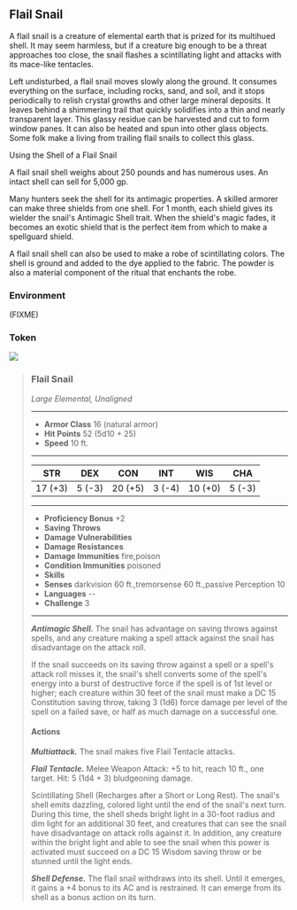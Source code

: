 ## Flail Snail
A flail snail is a creature of elemental earth that is prized for its multihued shell. It may seem harmless, but if a creature big enough to be a threat approaches too close, the snail flashes a scintillating light and attacks with its mace-like tentacles.

Left undisturbed, a flail snail moves slowly along the ground. It consumes everything on the surface, including rocks, sand, and soil, and it stops periodically to relish crystal growths and other large mineral deposits. It leaves behind a shimmering trail that quickly solidifies into a thin and nearly transparent layer. This glassy residue can be harvested and cut to form window panes. It can also be heated and spun into other glass objects. Some folk make a living from trailing flail snails to collect this glass.

Using the Shell of a Flail Snail

A flail snail shell weighs about 250 pounds and has numerous uses. An intact shell can sell for 5,000 gp.

Many hunters seek the shell for its antimagic properties. A skilled armorer can make three shields from one shell. For 1 month, each shield gives its wielder the snail's Antimagic Shell trait. When the shield's magic fades, it becomes an exotic shield that is the perfect item from which to make a spellguard shield.

A flail snail shell can also be used to make a robe of scintillating colors. The shell is ground and added to the dye applied to the fabric. The powder is also a material component of the ritual that enchants the robe.

### Environment
(FIXME)

### Token
![](FlailSnail-Token.png)

>### Flail Snail
>*Large Elemental, Unaligned*
>___
>- **Armor Class** 16 (natural armor)
>- **Hit Points** 52 (5d10 + 25)
>- **Speed** 10 ft.
>___
>|**STR**|**DEX**|**CON**|**INT**|**WIS**|**CHA**|
>|:---:|:---:|:---:|:---:|:---:|:---:|
>|17 (+3)|5 (-3)|20 (+5)|3 (-4)|10 (+0)|5 (-3)|
>
>___
>- **Proficiency Bonus** +2
>- **Saving Throws** 
>- **Damage Vulnerabilities** 
>- **Damage Resistances** 
>- **Damage Immunities** fire,poison
>- **Condition Immunities** poisoned
>- **Skills** 
>- **Senses** darkvision 60 ft.,tremorsense 60 ft.,passive Perception 10
>- **Languages** --
>- **Challenge** 3
>___
>***Antimagic Shell.*** The snail has advantage on saving throws against spells, and any creature making a spell attack against the snail has disadvantage on the attack roll.
>
>If the snail succeeds on its saving throw against a spell or a spell's attack roll misses it, the snail's shell converts some of the spell's energy into a burst of destructive force if the spell is of 1st level or higher; each creature within 30 feet of the snail must make a DC 15 Constitution saving throw, taking 3 (1d6) force damage per level of the spell on a failed save, or half as much damage on a successful one.
>
>#### Actions
>***Multiattack.*** The snail makes five Flail Tentacle attacks.
>
>***Flail Tentacle.*** Melee Weapon Attack: +5 to hit, reach 10 ft., one target. Hit: 5 (1d4 + 3) bludgeoning damage.
>
>Scintillating Shell (Recharges after a Short or Long Rest). The snail's shell emits dazzling, colored light until the end of the snail's next turn. During this time, the shell sheds bright light in a 30-foot radius and dim light for an additional 30 feet, and creatures that can see the snail have disadvantage on attack rolls against it. In addition, any creature within the bright light and able to see the snail when this power is activated must succeed on a DC 15 Wisdom saving throw or be stunned until the light ends.
>
>***Shell Defense.*** The flail snail withdraws into its shell. Until it emerges, it gains a +4 bonus to its AC and is restrained. It can emerge from its shell as a bonus action on its turn.
>
